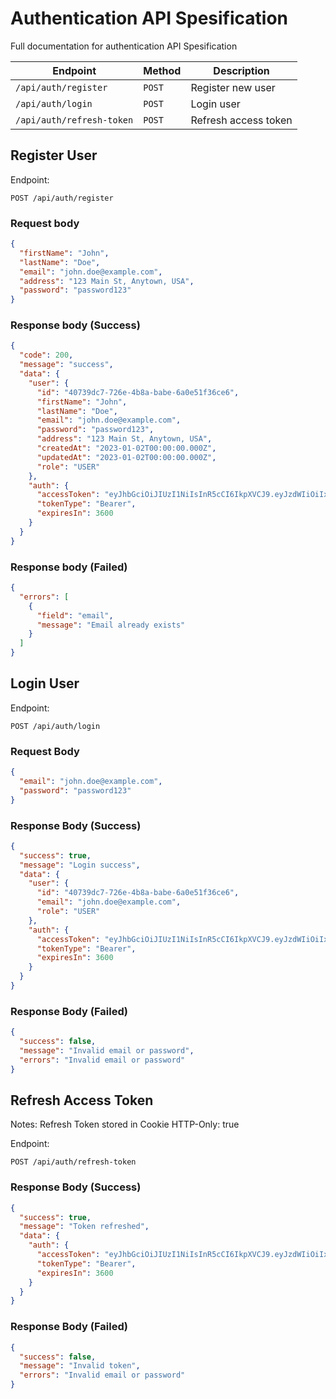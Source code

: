 # Authentication API Spesification

Full documentation for authentication API Spesification

| Endpoint                  | Method | Description          |
| ------------------------- | ------ | -------------------- |
| `/api/auth/register`      | `POST` | Register new user    |
| `/api/auth/login`         | `POST` | Login user           |
| `/api/auth/refresh-token` | `POST` | Refresh access token |

## Register User

Endpoint:

```http request
POST /api/auth/register
```

### Request body

```json
{
  "firstName": "John",
  "lastName": "Doe",
  "email": "john.doe@example.com",
  "address": "123 Main St, Anytown, USA",
  "password": "password123"
}
```

### Response body (Success)

```json
{
  "code": 200,
  "message": "success",
  "data": {
    "user": {
      "id": "40739dc7-726e-4b8a-babe-6a0e51f36ce6",
      "firstName": "John",
      "lastName": "Doe",
      "email": "john.doe@example.com",
      "password": "password123",
      "address": "123 Main St, Anytown, USA",
      "createdAt": "2023-01-02T00:00:00.000Z",
      "updatedAt": "2023-01-02T00:00:00.000Z",
      "role": "USER"
    },
    "auth": {
      "accessToken": "eyJhbGciOiJIUzI1NiIsInR5cCI6IkpXVCJ9.eyJzdWIiOiIxMjM0NTY3ODkwIiwibmFtZSI6IkpvaG4gRG9lIiwiaWF0IjoxNTE2MjM5MDIyfQ.SflKxwRJSMeKKF2QT4fwpMeJf36POk6yJV_adQssw5c",
      "tokenType": "Bearer",
      "expiresIn": 3600
    }
  }
}
```

### Response body (Failed)

```json
{
  "errors": [
    {
      "field": "email",
      "message": "Email already exists"
    }
  ]
}
```

## Login User

Endpoint:

```http request
POST /api/auth/login
```

### Request Body

```json
{
  "email": "john.doe@example.com",
  "password": "password123"
}
```

### Response Body (Success)

```json
{
  "success": true,
  "message": "Login success",
  "data": {
    "user": {
      "id": "40739dc7-726e-4b8a-babe-6a0e51f36ce6",
      "email": "john.doe@example.com",
      "role": "USER"
    },
    "auth": {
      "accessToken": "eyJhbGciOiJIUzI1NiIsInR5cCI6IkpXVCJ9.eyJzdWIiOiIxMjM0NTY3ODkwIiwibmFtZSI6IkpvaG4gRG9lIiwiaWF0IjoxNTE2MjM5MDIyfQ.SflKxwRJSMeKKF2QT4fwpMeJf36POk6yJV_adQssw5c",
      "tokenType": "Bearer",
      "expiresIn": 3600
    }
  }
}
```

### Response Body (Failed)

```json
{
  "success": false,
  "message": "Invalid email or password",
  "errors": "Invalid email or password"
}
```

## Refresh Access Token

Notes: Refresh Token stored in Cookie HTTP-Only: true

Endpoint:

```http request
POST /api/auth/refresh-token
```

### Response Body (Success)

```json
{
  "success": true,
  "message": "Token refreshed",
  "data": {
    "auth": {
      "accessToken": "eyJhbGciOiJIUzI1NiIsInR5cCI6IkpXVCJ9.eyJzdWIiOiIxMjM0NTY3ODkwIiwibmFtZSI6IkpvaG4gRG9lIiwiaWF0IjoxNTE2MjM5MDIyfQ.SflKxwRJSMeKKF2QT4fwpMeJf36POk6yJV_adQssw5c",
      "tokenType": "Bearer",
      "expiresIn": 3600
    }
  }
}
```

### Response Body (Failed)

```json
{
  "success": false,
  "message": "Invalid token",
  "errors": "Invalid email or password"
}
```
